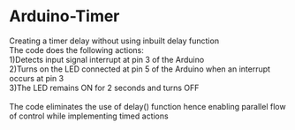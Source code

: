 # Arduino-Timer
Creating a timer delay without using inbuilt delay function\
The code does the following actions:\
1)Detects input signal interrupt at pin 3 of the Arduino\
2)Turns on the LED connected at pin 5 of the Arduino when an interrupt occurs at pin 3\
3)The LED remains ON for 2 seconds and turns OFF\
\
The code eliminates the use of delay() function hence enabling parallel flow of control while implementing timed actions
